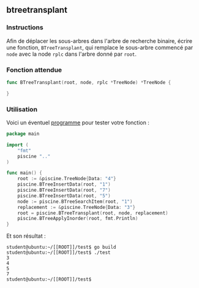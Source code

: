 ## btreetransplant

### Instructions

Afin de déplacer les sous-arbres dans l'arbre de recherche binaire, écrire une fonction, `BTreeTransplant`, qui remplace le sous-arbre commencé par `node` avec la node `rplc` dans l'arbre donné par `root`.

### Fonction attendue

```go
func BTreeTransplant(root, node, rplc *TreeNode) *TreeNode {

}
```

### Utilisation

Voici un éventuel [programme](TODO-LINK) pour tester votre fonction :

```go
package main

import (
	"fmt"
	piscine ".."
)

func main() {
	root := &piscine.TreeNode{Data: "4"}
	piscine.BTreeInsertData(root, "1")
	piscine.BTreeInsertData(root, "7")
	piscine.BTreeInsertData(root, "5")
	node := piscine.BTreeSearchItem(root, "1")
	replacement := &piscine.TreeNode{Data: "3"}
	root = piscine.BTreeTransplant(root, node, replacement)
	piscine.BTreeApplyInorder(root, fmt.Println)
}
```

Et son résultat :

```console
student@ubuntu:~/[[ROOT]]/test$ go build
student@ubuntu:~/[[ROOT]]/test$ ./test
3
4
5
7
student@ubuntu:~/[[ROOT]]/test$
```

